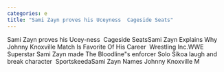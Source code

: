 ```yaml
---
categories: e
title: "Sami Zayn proves his Uceyness  Cageside Seats"
---
```

Sami Zayn proves his Ucey-ness&nbsp;&nbsp;Cageside SeatsSami Zayn Explains Why Johnny Knoxville Match Is Favorite Of His Career&nbsp;&nbsp;Wrestling Inc.WWE Superstar Sami Zayn made The Bloodline"s enforcer Solo Sikoa laugh and break character&nbsp;&nbsp;SportskeedaSami Zayn Names Johnny Knoxville M